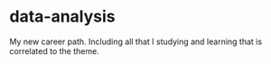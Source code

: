 # data-analysis
My new career path. Including all that I studying and learning that is correlated to the theme.
